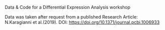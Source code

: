 Data & Code for a Differential Expression Analysis workshop

Data was taken after request from a published Research Article: N.Karagianni et al.(2019). DOI: https://doi.org/10.1371/journal.pcbi.1006933
